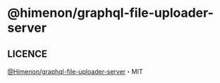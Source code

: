 # @himenon/graphql-file-uploader-server

## LICENCE

[@Himenon/graphql-file-uploader-server](https://github.com/Himenon/graphql-file-uploader-server)・MIT

